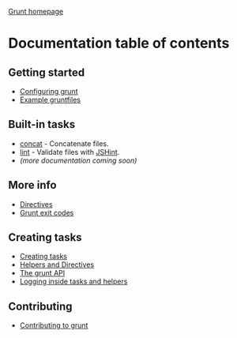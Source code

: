 [Grunt homepage](https://github.com/cowboy/grunt)

# Documentation table of contents

## Getting started

* [Configuring grunt](configuring.md)
* [Example gruntfiles](example_gruntfiles.md)

## Built-in tasks

* [concat](task_concat.md) - Concatenate files.
* [lint](task_lint.md) - Validate files with [JSHint][jshint].
* _(more documentation coming soon)_

<!--
* [init](task_init.md) - Generate project scaffolding from a predefined template.
* LINT
* [min](task_min.md) - Minify files with [UglifyJS][uglify].
* [qunit](task_qunit.md) - Run [QUnit][qunit] unit tests in a headless [PhantomJS][phantom] instance.
* [server](task_server.md) - Start a static web server.
* [test](task_test.md) - Run unit tests with [nodeunit][nodeunit].
* [watch](task_watch.md) - Run predefined tasks whenever watched files change.
-->

[jshint]: http://www.jshint.com/
[uglify]: https://github.com/mishoo/UglifyJS/
[nodeunit]: https://github.com/caolan/nodeunit
[qunit]: http://docs.jquery.com/QUnit
[phantom]: http://www.phantomjs.org/

## More info

* [Directives](helpers_directives.md)
* [Grunt exit codes](exit_codes.md)

## Creating tasks

* [Creating tasks](tasks_creating.md)
* [Helpers and Directives](helpers_directives.md)
* [The grunt API](api.md)
* [Logging inside tasks and helpers](api_log.md)

## Contributing

* [Contributing to grunt](contributing.md)
